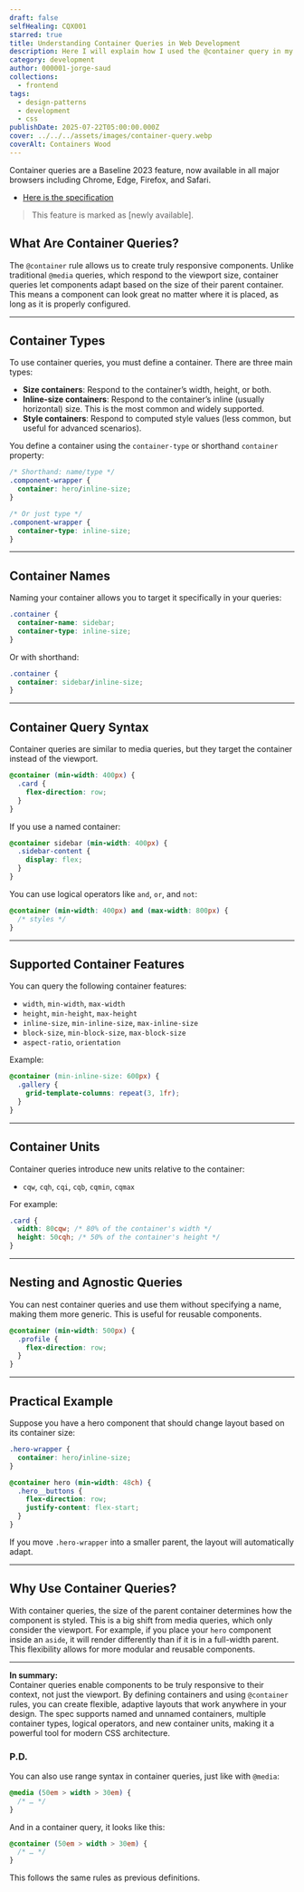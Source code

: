 ```yaml
---
draft: false
selfHealing: CQX001
starred: true
title: Understanding Container Queries in Web Development
description: Here I will explain how I used the @container query in my redesign of notebook
category: development
author: 000001-jorge-saud
collections:
  - frontend
tags:
  - design-patterns
  - development
  - css
publishDate: 2025-07-22T05:00:00.000Z
cover: ../../../assets/images/container-query.webp
coverAlt: Containers Wood
---
```


Container queries are a Baseline 2023 feature, now available in all major browsers including Chrome, Edge, Firefox, and Safari.

- [Here is the specification](https://developer.mozilla.org/en-US/docs/Web/CSS/@container)

> This feature is marked as [newly available].

## What Are Container Queries?

The `@container` rule allows us to create truly responsive components. Unlike traditional `@media` queries, which respond to the viewport size, container queries let components adapt based on the size of their parent container. This means a component can look great no matter where it is placed, as long as it is properly configured.

---

## Container Types

To use container queries, you must define a container. There are three main types:

- **Size containers**: Respond to the container’s width, height, or both.
- **Inline-size containers**: Respond to the container’s inline (usually horizontal) size. This is the most common and widely supported.
- **Style containers**: Respond to computed style values (less common, but useful for advanced scenarios).

You define a container using the `container-type` or shorthand `container` property:

```css
/* Shorthand: name/type */
.component-wrapper {
  container: hero/inline-size;
}

/* Or just type */
.component-wrapper {
  container-type: inline-size;
}
```

---

## Container Names

Naming your container allows you to target it specifically in your queries:

```css
.container {
  container-name: sidebar;
  container-type: inline-size;
}
```

Or with shorthand:

```css
.container {
  container: sidebar/inline-size;
}
```

---

## Container Query Syntax

Container queries are similar to media queries, but they target the container instead of the viewport.

```css
@container (min-width: 400px) {
  .card {
    flex-direction: row;
  }
}
```

If you use a named container:

```css
@container sidebar (min-width: 400px) {
  .sidebar-content {
    display: flex;
  }
}
```

You can use logical operators like `and`, `or`, and `not`:

```css
@container (min-width: 400px) and (max-width: 800px) {
  /* styles */
}
```

---

## Supported Container Features

You can query the following container features:

- `width`, `min-width`, `max-width`
- `height`, `min-height`, `max-height`
- `inline-size`, `min-inline-size`, `max-inline-size`
- `block-size`, `min-block-size`, `max-block-size`
- `aspect-ratio`, `orientation`

Example:

```css
@container (min-inline-size: 600px) {
  .gallery {
    grid-template-columns: repeat(3, 1fr);
  }
}
```

---

## Container Units

Container queries introduce new units relative to the container:

- `cqw`, `cqh`, `cqi`, `cqb`, `cqmin`, `cqmax`

For example:

```css
.card {
  width: 80cqw; /* 80% of the container's width */
  height: 50cqh; /* 50% of the container's height */
}
```

---

## Nesting and Agnostic Queries

You can nest container queries and use them without specifying a name, making them more generic. This is useful for reusable components.

```css
@container (min-width: 500px) {
  .profile {
    flex-direction: row;
  }
}
```

---

## Practical Example

Suppose you have a hero component that should change layout based on its container size:

```css
.hero-wrapper {
  container: hero/inline-size;
}

@container hero (min-width: 48ch) {
  .hero__buttons {
    flex-direction: row;
    justify-content: flex-start;
  }
}
```

If you move `.hero-wrapper` into a smaller parent, the layout will automatically adapt.

---

## Why Use Container Queries?

With container queries, the size of the parent container determines how the component is styled. This is a big shift from media queries, which only consider the viewport. For example, if you place your `hero` component inside an `aside`, it will render differently than if it is in a full-width parent. This flexibility allows for more modular and reusable components.

---

**In summary:**  
Container queries enable components to be truly responsive to their context, not just the viewport. By defining containers and using `@container` rules, you can create flexible, adaptive layouts that work anywhere in your design. The spec supports named and unnamed containers, multiple container types, logical operators, and new container units, making it a powerful tool for modern CSS architecture.

### P.D.
You can also use range syntax in container queries, just like with `@media`:

```css
@media (50em > width > 30em) {
  /* … */
}
```

And in a container query, it looks like this:

```css
@container (50em > width > 30em) {
  /* … */
}
```

This follows the same rules as previous definitions.